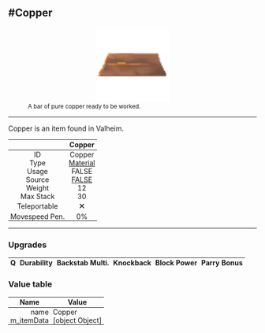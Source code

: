 <meta property="og:title" content="Copper - MoreValheim" /><meta property="og:type" content="website" /><meta property="og:image" content="/assets/copper.png" /><meta property="og:description" content="Copper is an item found in Valheim." /><meta name="theme-color" content="#546D78"><meta name="twitter:card" content="summary_large_image">
#Copper
-------------
<style>img {width:20px;}.tb {width:150px;display: block;margin-left: auto;margin-right: auto;}</style>

<style>.md-typeset table:not([class]) th:not([align]) {min-width:unset!important;}</style>
<style>td{padding:0em 0.3em!important;text-align:center!important;border-left:.05rem solid var(--md-default-fg-color--lightest)}</style>

<style>th{padding:0.1em 0.3em!important;text-align:center!important;font-weight:bold}</style>

<style>pre{text-align:right!important}</style>
<style>table tr td:first-child {border-left: 0;};</style>

<figure><img src="/assets/copper.png" class="tb" /><figcaption><small>A bar of pure copper ready to be worked.</small></figcaption></figure>

-------------

Copper is an item found in Valheim.

|        | Copper              |
| ----------- | ------------------------------------ |
| ID |Copper
| Type | [Material](../../types/material)
| Usage | FALSE<br>
| Source | [FALSE](../../items/false)
| Weight | 12 |
| Max Stack | 30 |
| Teleportable | 🗙
| Movespeed Pen. | 0%


-------------

### Upgrades
| Q | Durability | Backstab Multi. | Knockback | Block Power | Parry Bonus
| - | - | - | - | - | - 


### Value table
| Name | Value
| - | - |
| <div style="text-align:right">name</div> | <div style="text-align:left">Copper</div> | 
| <div style="text-align:right">m_itemData</div> | <div style="text-align:left">[object Object]</div> | 